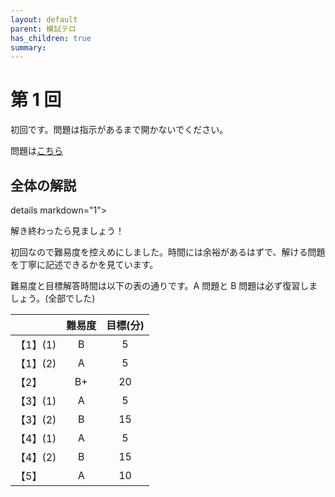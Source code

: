 ```yaml
---
layout: default
parent: 模試テロ
has_children: true
summary:
---
```


# 第 1 回

初回です。問題は指示があるまで開かないでください。

問題は[こちら](https://kampachi-dev.github.io/mathterro/examterro/examterro_01.pdf)

## 全体の解説

details markdown="1">
<summary>解き終わったら見ましょう！</summary>

初回なので難易度を控えめにしました。時間には余裕があるはずで、解ける問題を丁寧に記述できるかを見ています。

難易度と目標解答時間は以下の表の通りです。A 問題と B 問題は必ず復習しましょう。(全部でした)

||難易度|目標(分)|
|:--|:-:|:-:|
|【1】(1)|B|5|
|【1】(2)|A|5|
|【2】|B+|20|
|【3】(1)|A|5|
|【3】(2)|B|15|
|【4】(1)|A|5|
|【4】(2)|B|15|
|【5】|A|10|

</details>